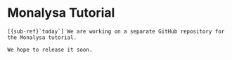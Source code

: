 
# Monalysa Tutorial


```{warning} 
[{sub-ref}`today`] We are working on a separate GitHub repository for the Monalysa tutorial. 

We hope to release it soon.
```

